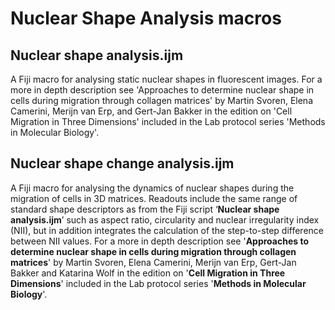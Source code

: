 # Nuclear Shape Analysis macros

## Nuclear shape analysis.ijm
A Fiji macro for analysing static nuclear shapes in fluorescent images. For a more in depth description see 'Approaches to determine nuclear shape in cells during migration through collagen matrices' by Martin Svoren, Elena Camerini, Merijn van Erp, and Gert-Jan Bakker in the edition on 'Cell Migration in Three Dimensions' included in the Lab protocol series 'Methods in Molecular Biology'.

## Nuclear shape change analysis.ijm
A Fiji macro for analysing the dynamics of nuclear shapes during the migration of cells in 3D matrices. Readouts include the same range of standard shape descriptors as from the Fiji script ‘**Nuclear shape analysis.ijm**’ such as aspect ratio, circularity and nuclear irregularity index (NII), but in addition integrates the calculation of the step-to-step difference between NII values. For a more in depth description see '**Approaches to determine nuclear shape in cells during migration through collagen matrices**' by Martin Svoren, Elena Camerini, Merijn van Erp, Gert-Jan Bakker and Katarina Wolf in the edition on '**Cell Migration in Three Dimensions**' included in the Lab protocol series '**Methods in Molecular Biology**'.
